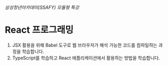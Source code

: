 ###### 삼성청년아카데미(SSAFY) 모듈형 특강

# React 프로그래밍

1. JSX 활용을 위해 Babel 도구로 웹 브라우저가 해석 가능한 코드를 컴파일하는 과정을 학습합니다.
1. TypeScript를 학습하고 React 애플리케이션에서 활용하는 방법을 학습합니다.
